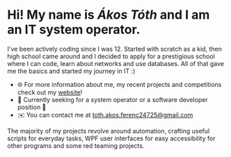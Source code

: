 Hi! My name is *Ákos Tóth* and I am an **IT system operator**.
=================================================================================================================================

I've been actively coding since I was 12. Started with scratch as a kid, then high schooI came around and I decided to apply for a prestigious school where I can code, learn about networks and use databases. All of that gave me the basics and started my journey in IT :)

* 🌐  For more information about me, my recent projects and competitions check out my [website](https://www.it-kalauz.com)!
* 💼  Currently seeking for a system operator or a software developer position 👀
* ✉️  You can contact me at [toth.akos.ferenc24725@gmail.com](mailto:toth.akos.ferenc24725@gmail.com)

The majority of my projects revolve around automation, crafting useful scripts for everyday tasks, WPF user interfaces for easy accessibility for other programs and some red teaming projects.
